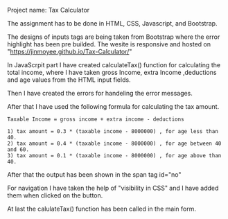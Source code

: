 Project name: Tax Calculator

The assignment has to be done in HTML, CSS, Javascript, and Bootstrap.

The designs of inputs tags are being taken from Bootstrap where the error highlight has been pre builded.
The wesite is responsive and hosted on "https://jinmoyee.github.io/Tax-Calculator/"

In JavaScrpit part I have created calculateTax() function for calculating the total income, where I have taken gross Income, extra Income ,deductions and age values from the HTML input fields.

Then I have created the errors for handeling the error messages.

After that I have used the following formula for calculating the tax amount.

    Taxable Income = gross income + extra income - deductions

    1) tax amount = 0.3 * (taxable income - 8000000) , for age less than 40.
    2) tax amount = 0.4 * (taxable income - 8000000) , for age between 40 and 60.
    3) tax amount = 0.1 * (taxable income - 8000000) , for age above than 40.

After that the output has been shown in the span tag  id="no" 

For navigation I have taken the help of "visibility in CSS" and I have added them when clicked on the button.

At last the calulateTax() function has been called in the main form.
